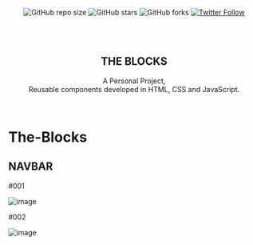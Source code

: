 <div align="center">
  
  ![GitHub repo size](https://img.shields.io/github/repo-size/Pilag6/The-Blocks)
  ![GitHub stars](https://img.shields.io/github/stars/Pilag6/The-Blocks?style=social)
  ![GitHub forks](https://img.shields.io/github/forks/Pilag6/The-Blocks?style=social)
  [![Twitter Follow](https://img.shields.io/twitter/follow/PilaGonzalezOk?style=social)](https://twitter.com/intent/follow?screen_name=PilaGonzalezOk)

  <br />
  <br />

  <h2 align="center">THE BLOCKS</h2>

  A Personal Project, <br />Reusable components developed in HTML, CSS and JavaScript.


</div>

<br />

# The-Blocks

<h2>NAVBAR</h2>

#001

![image](https://user-images.githubusercontent.com/79191808/205922061-961648d7-c1cf-4708-9b53-96dc492595d0.png)

#002

![image](https://user-images.githubusercontent.com/79191808/205922187-d643ee9e-a478-4006-8d20-193dbcf87e21.png)

